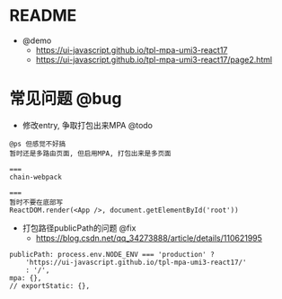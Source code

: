 # README

- @demo
    - https://ui-javascript.github.io/tpl-mpa-umi3-react17
    - https://ui-javascript.github.io/tpl-mpa-umi3-react17/page2.html

# 常见问题 @bug

- 修改entry, 争取打包出来MPA @todo

```
@ps 但感觉不好搞
暂时还是多路由页面, 但启用MPA, 打包出来是多页面

===
chain-webpack

===
暂时不要在底部写
ReactDOM.render(<App />, document.getElementById('root'))
```

- 打包路径publicPath的问题 @fix
    - https://blog.csdn.net/qq_34273888/article/details/110621995

```
publicPath: process.env.NODE_ENV === 'production' ? 
    'https://ui-javascript.github.io/tpl-mpa-umi3-react17/' 
    : '/',
mpa: {},
// exportStatic: {},
```
